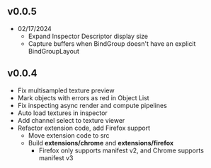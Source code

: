 ## v0.0.5
* 02/17/2024
    * Expand Inspector Descriptor display size
    * Capture buffers when BindGroup doesn't have an explicit BindGroupLayout

## v0.0.4
* Fix multisampled texture preview
* Mark objects with errors as red in Object List
* Fix inspecting async render and compute pipelines
* Auto load textures in inspector
* Add channel select to texture viewer
* Refactor extension code, add Firefox support
    * Move extension code to src
    * Build **extensions/chrome** and **extensions/firefox**
        * Firefox only supports manifest v2, and Chrome supports manifest v3

